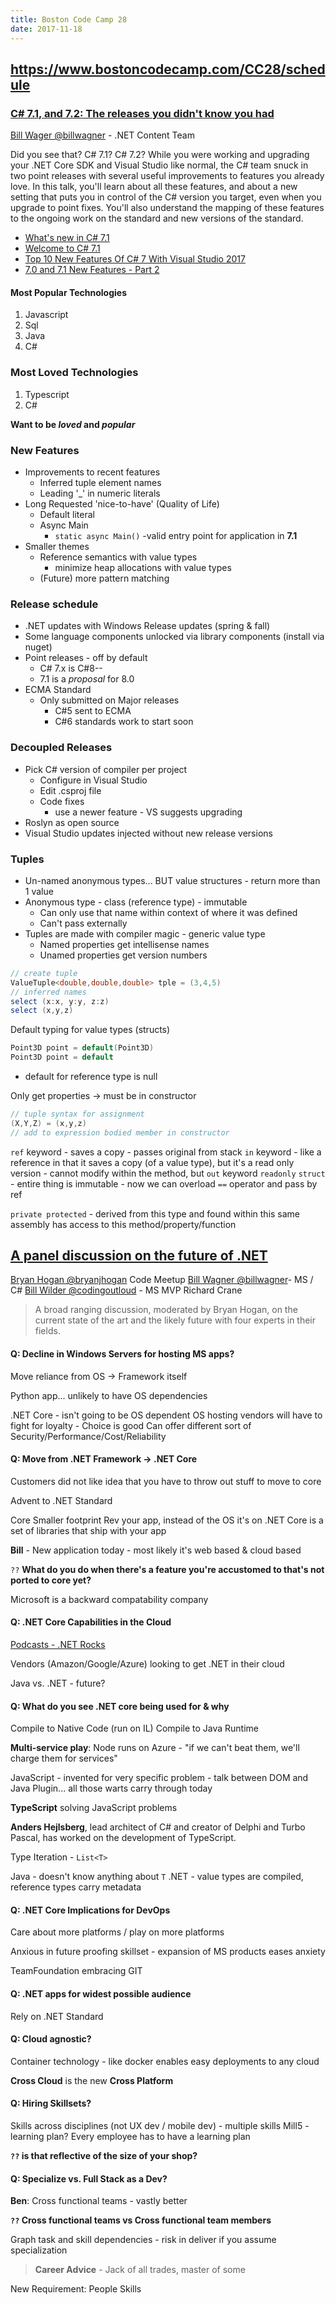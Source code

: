 ```yaml
---
title: Boston Code Camp 28
date: 2017-11-18
---
```


## https://www.bostoncodecamp.com/CC28/schedule

### [C# 7.1, and 7.2: The releases you didn't know you had](https://www.bostoncodecamp.com/CC28/sessions/details/16553)

[Bill Wager @billwagner](https://twitter.com/billwagner) - .NET Content Team

> 
Did you see that? C# 7.1? C# 7.2? While you were working and upgrading your .NET Core SDK and Visual Studio like normal, the C# team snuck in two point releases with several useful improvements to features you already love. In this talk, you'll learn about all these features, and about a new setting that puts you in control of the C# version you target, even when you upgrade to point fixes. You'll also understand the mapping of these features to the ongoing work on the standard and new versions of the standard.

* [What's new in C# 7.1](https://docs.microsoft.com/en-us/dotnet/csharp/whats-new/csharp-7-1)
* [Welcome to C# 7.1](https://blogs.msdn.microsoft.com/dotnet/2017/10/31/welcome-to-c-7-1/)
* [Top 10 New Features Of C# 7 With Visual Studio 2017](http://www.c-sharpcorner.com/article/top-10-new-features-of-c-sharp-7-with-visual-studio-2017/)
* [7.0 and 7.1 New Features - Part 2](http://www.c-sharpcorner.com/article/c-sharp-7-0-and-c-sharp-7-1-new-features-part-two/)

#### Most Popular Technologies

1. Javascript
2. Sql
3. Java
4. C#

### Most Loved Technologies

1. Typescript
2. C#

**Want to be *loved* and *popular***


### New Features

* Improvements to recent features
	* Inferred tuple element names
	* Leading '_' in numeric literals
* Long Requested 'nice-to-have' (Quality of Life)
	* Default literal
	* Async Main
		* `static async Main()` -valid entry point for application in **7.1**
* Smaller themes
	* Reference semantics with value types
		* minimize heap allocations with value types
	* (Future) more pattern matching


### Release schedule

* .NET updates with Windows Release updates (spring & fall)
* Some language components unlocked via library components (install via nuget)
* Point releases - off by default
	* C# 7.x is C#8--
	* 7.1 is a *proposal* for 8.0
* ECMA Standard
	* Only submitted on Major releases
		* C#5 sent to ECMA
		* C#6 standards work to start soon

### Decoupled Releases

* Pick C# version of compiler per project
	* Configure in Visual Studio
	* Edit .csproj file
	* Code fixes
		* use a newer feature - VS suggests upgrading
* Roslyn as open source
* Visual Studio updates injected without new release versions

### Tuples

* Un-named anonymous types... BUT value structures - return more than 1 value
* Anonymous type - class (reference type) - immutable
	* Can only use that name within context of where it was defined
	* Can't pass externally
* Tuples are made with compiler magic - generic value type
	* Named properties get intellisense names
	* Unamed properties get version numbers

```cs
// create tuple
ValueTuple<double,double,double> tple = (3,4,5)
// inferred names
select (x:x, y:y, z:z)
select (x,y,z)
```

Default typing for value types (structs)

```cs
Point3D point = default(Point3D)
Point3D point = default
```

* default for reference type is null

Only get properties -> must be in constructor

```cs
// tuple syntax for assignment
(X,Y,Z) = (x,y,z)
// add to expression bodied member in constructor
```

`ref` keyword - saves a copy - passes original from stack
`in` keyword - like a reference in that it saves a copy (of a value type), but it's a read only version - cannot modify within the method, but 
`out` keyword
`readonly` `struct` - entire thing is immutable - now we can overload `==` operator and pass by ref

`private protected` - derived from this type and found within this same assembly has access to this method/property/function


## [A panel discussion on the future of .NET](https://www.bostoncodecamp.com/CC28/sessions/details/16557)


[Bryan Hogan @bryanjhogan](http://twitter.com/bryanjhogan) Code Meetup
[Bill Wagner @billwagner](http://twitter.com/billwagner)- MS / C#
[Bill Wilder @codingoutloud](http://twitter.com/codingoutloud) - MS MVP
Richard Crane

>A broad ranging discussion, moderated by Bryan Hogan, on the current state of the art and the likely future with four experts in their fields.

#### Q: Decline in Windows Servers for hosting MS apps?

Move reliance from OS -> Framework itself

Python app... unlikely to have OS dependencies

.NET Core - isn't going to be OS dependent
OS hosting vendors will have to fight for loyalty - Choice is good
Can offer different sort of Security/Performance/Cost/Reliability

#### Q: Move from .NET Framework -> .NET Core

Customers did not like idea that you have to throw out stuff to move to core

Advent to .NET Standard

Core
Smaller footprint
Rev your app, instead of the OS it's on
.NET Core is a set of libraries that ship with your app

**Bill** - New application today - most likely it's web based & cloud based

`??` **What do you do when there's a feature you're accustomed to that's not ported to core yet?**

Microsoft is a backward compatability company

#### Q: .NET Core Capabilities in the Cloud

[Podcasts - .NET Rocks](https://www.dotnetrocks.com/)

Vendors (Amazon/Google/Azure) looking to get .NET in their cloud

Java vs. .NET - future?

#### Q: What do you see .NET core being used for & why


Compile to Native Code (run on IL)
Compile to Java Runtime

**Multi-service play**:
Node runs on Azure - "if we can't beat them, we'll charge them for services"

JavaScript - invented for very specific problem - talk between DOM and Java Plugin... all those warts carry through today

**TypeScript** solving JavaScript problems

**Anders Hejlsberg**, lead architect of C# and creator of Delphi and Turbo Pascal, has worked on the development of TypeScript.

Type Iteration - `List<T>`

Java - doesn't know anything about `T`
.NET - value types are compiled, reference types carry metadata


#### Q: .NET Core Implications for DevOps

Care about more platforms / play on more platforms

Anxious in future proofing skillset - expansion of MS products eases anxiety

TeamFoundation embracing GIT

#### Q: .NET apps for widest possible audience

Rely on .NET Standard

#### Q: Cloud agnostic?

Container technology - like docker enables easy deployments to any cloud

**Cross Cloud** is the new **Cross Platform**

#### Q: Hiring Skillsets?

Skills across disciplines (not UX dev / mobile dev) - multiple skills
Mill5 - learning plan? Every employee has to have a learning plan

**`??` is that reflective of the size of your shop?**

#### Q: Specialize vs. Full Stack as a Dev?

**Ben**: Cross functional teams - vastly better

**`??` Cross functional teams vs Cross functional team members**

Graph task and skill dependencies - risk in deliver if you assume specialization

> **Career Advice** - Jack of all trades, master of some

New Requirement: People Skills

